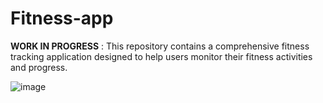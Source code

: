 # Fitness-app 
**WORK IN PROGRESS** : This repository contains a comprehensive fitness tracking application designed to help users monitor their fitness activities and progress.


![image](https://github.com/hippync/fitness-app/assets/69939721/c373b430-e44b-4e52-acbe-1a63993a6f01)
